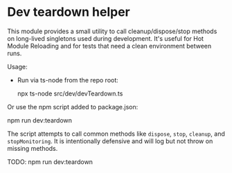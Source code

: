 # Dev teardown helper

This module provides a small utility to call cleanup/dispose/stop methods on long-lived singletons
used during development. It's useful for Hot Module Reloading and for tests that need a clean
environment between runs.

Usage:

- Run via ts-node from the repo root:

  npx ts-node src/dev/devTeardown.ts

Or use the npm script added to package.json:

npm run dev:teardown

The script attempts to call common methods like `dispose`, `stop`, `cleanup`, and `stopMonitoring`.
It is intentionally defensive and will log but not throw on missing methods.

TODO: npm run dev:teardown
